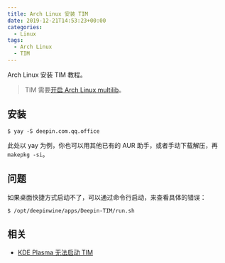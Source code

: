 ```yaml
---
title: Arch Linux 安装 TIM
date: 2019-12-21T14:53:23+00:00
categories:
  - Linux
tags:
  - Arch Linux
  - TIM
---
```


Arch Linux 安装 TIM 教程。

<!--more-->

> TIM 需要[开启 Arch Linux multilib][1]。

## 安装

```shell
$ yay -S deepin.com.qq.office
```

此处以 yay 为例，你也可以用其他已有的 AUR 助手，或者手动下载解压，再 `makepkg -si`。

## 问题

如果桌面快捷方式启动不了，可以通过命令行启动，来查看具体的错误：

```shell
$ /opt/deepinwine/apps/Deepin-TIM/run.sh
```

## 相关

  * [KDE Plasma 无法启动 TIM][2]

 [1]: /posts/archlinux/enable-multiib
 [2]: /posts/kde/tim-bad-window/
